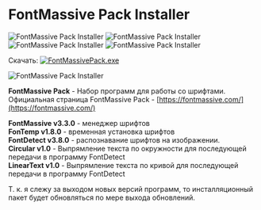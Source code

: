 # FontMassive Pack Installer

![FontMassive Pack Installer](https://img.shields.io/github/release/ProjectSoft-STUDIONIONS/FontMassivePackInstaller.svg?style=for-the-badge) ![FontMassive Pack Installer](https://img.shields.io/github/license/ProjectSoft-STUDIONIONS/FontMassivePackInstaller.svg?style=for-the-badge) ![FontMassive Pack Installer](https://img.shields.io/github/downloads/ProjectSoft-STUDIONIONS/FontMassivePackInstaller/total.svg?label=%D0%A1%D0%9A%D0%90%D0%A7%D0%95%D0%9D%D0%9E&style=for-the-badge) ![FontMassive Pack Installer](https://img.shields.io/github/repo-size/ProjectSoft-STUDIONIONS/FontMassivePackInstaller.svg?style=for-the-badge)

Скачать: [![FontMassivePack.exe](https://img.shields.io/github/downloads/ProjectSoft-STUDIONIONS/FontMassivePackInstaller/total.svg?label=%D0%A1%D0%9A%D0%90%D0%A7%D0%95%D0%9D%D0%9E&style=for-the-badge "FontMassivePack.exe")](https://github.com/ProjectSoft-STUDIONIONS/FontMassivePackInstaller/releases/download/3.0.24/FontMassivePack.exe) 

![FontMassive Pack Installer](https://projectsoft-studionions.github.io/FontMassivePackInstaller/assets/images/application.png)

**FontMassive Pack** - Набор программ для работы со шрифтами.   
Официальная страница FontMassive Pack - [https://fontmassive.com/](https://fontmassive.com/)

**FontMassive v3.3.0** - менеджер шрифтов   
**FonTemp v1.8.0** - временная установка шрифтов   
**FontDetect v3.8.0** - распознавание шрифтов на изображении.   
**Circular v1.0** - Выпрямление текста по окружности для последующей передачи в программу FontDetect   
**LinearText v1.0** - Выпрямление текста по кривой для последующей передачи в программу FontDetect

Т. к. я слежу за выходом новых версий программ, то инсталляционный пакет будет обновляться по мере выхода обновлений. 